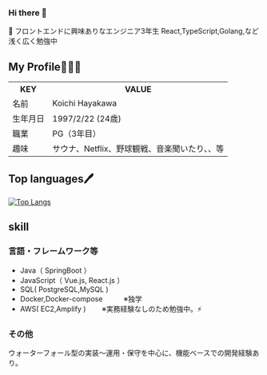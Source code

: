 ### Hi there 👋
 🌱 フロントエンドに興味ありなエンジニア3年生 React,TypeScript,Golang,など浅く広く勉強中

## My Profile👨🏻‍💻
<table>
  <tr>
    <th>KEY</th>
    <th>VALUE</th>
  </tr>
  <tr>
    <td style="text-align=center;">名前</td>
    <td>Koichi Hayakawa</td>
  </tr>
  <tr>
    <td>生年月日</td>
    <td>1997/2/22 (24歳)</td>
  </tr>
  <tr>
    <td>職業</td>
    <td>PG（3年目）</td>
  </tr>
  <tr>
    <td>趣味</td>
    <td>サウナ、Netflix、野球観戦、音楽聞いたり、、等</td>
  </tr>

</table>


## Top languages🖊️


[![Top Langs](https://github-readme-stats.vercel.app/api/top-langs/?username=w8f&hide=VBA)](https://github.com/w8f/github-readme-stats)

## skill
###  言語・フレームワーク等
- Java（ SpringBoot ） 
- JavaScript（ Vue.js, React.js ）
- SQL( PostgreSQL,MySQL )
- Docker,Docker-compose　　　※独学
- AWS( EC2,Amplify ) 　　※実務経験なしのため勉強中。⚡
### その他
ウォーターフォール型の実装〜運用・保守を中心に、機能ベースでの開発経験あり。
<!--
**w8f/w8f** is a ✨ _special_ ✨ repository because its `README.md` (this file) appears on your GitHub profile.

Here are some ideas to get you started:

- 🔭 I’m currently working on ...
- 🌱 I’m currently learning ...
- 👯 I’m looking to collaborate on ...
- 🤔 I’m looking for help with ...
- 💬 Ask me about ...
- 📫 How to reach me: ...
- 😄 Pronouns: ...
- ⚡ Fun fact: ...
-->
